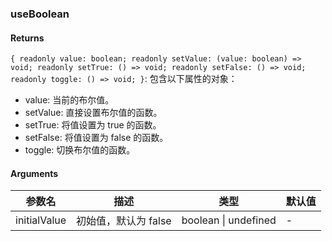 ### useBoolean

#### Returns
`{ readonly value: boolean; readonly setValue: (value: boolean) => void; readonly setTrue: () => void; readonly setFalse: () => void; readonly toggle: () => void; }`: 包含以下属性的对象：
- value: 当前的布尔值。
- setValue: 直接设置布尔值的函数。
- setTrue: 将值设置为 true 的函数。
- setFalse: 将值设置为 false 的函数。
- toggle: 切换布尔值的函数。

#### Arguments
|参数名|描述|类型|默认值|
|---|---|---|---|
|initialValue|初始值，默认为 false|boolean \| undefined |-|
